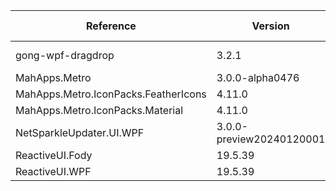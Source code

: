  | Reference                            | Version                  | License Type | License                                                                                  | 
 | ------------------------------------ | ------------------------ | ------------ | ---------------------------------------------------------------------------------------- | 
 | gong-wpf-dragdrop                    | 3.2.1                    | LICENSE      | https://www.nuget.org/packages/gong-wpf-dragdrop/3.2.1/License                           | 
 | MahApps.Metro                        | 3.0.0-alpha0476          | MIT          | https://licenses.nuget.org/MIT                                                           | 
 | MahApps.Metro.IconPacks.FeatherIcons | 4.11.0                   | MIT          | https://licenses.nuget.org/MIT                                                           | 
 | MahApps.Metro.IconPacks.Material     | 4.11.0                   | MIT          | https://licenses.nuget.org/MIT                                                           | 
 | NetSparkleUpdater.UI.WPF             | 3.0.0-preview20240120001 | LICENSE.md   | https://www.nuget.org/packages/NetSparkleUpdater.UI.WPF/3.0.0-preview20240120001/License | 
 | ReactiveUI.Fody                      | 19.5.39                  | MIT          | https://licenses.nuget.org/MIT                                                           | 
 | ReactiveUI.WPF                       | 19.5.39                  | MIT          | https://licenses.nuget.org/MIT                                                           | 
